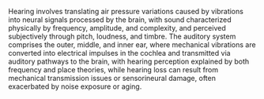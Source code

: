 Hearing involves translating air pressure variations caused by vibrations into neural signals processed by the brain, with sound characterized physically by frequency, amplitude, and complexity, and perceived subjectively through pitch, loudness, and timbre. The auditory system comprises the outer, middle, and inner ear, where mechanical vibrations are converted into electrical impulses in the cochlea and transmitted via auditory pathways to the brain, with hearing perception explained by both frequency and place theories, while hearing loss can result from mechanical transmission issues or sensorineural damage, often exacerbated by noise exposure or aging.
